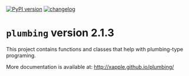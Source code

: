 [![PyPI version](https://badge.fury.io/py/plumbing.svg)](https://badge.fury.io/py/plumbing)
[![changelog](http://allmychanges.com/p/python/plumbing/badge/)](http://allmychanges.com/p/python/plumbing/?utm_source=badge)

# `plumbing` version 2.1.3

This project contains functions and classes that help with plumbing-type programing.

More documentation is available at:
http://xapple.github.io/plumbing/